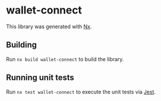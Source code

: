 # wallet-connect

This library was generated with [Nx](https://nx.dev).

## Building

Run `nx build wallet-connect` to build the library.

## Running unit tests

Run `nx test wallet-connect` to execute the unit tests via [Jest](https://jestjs.io).
